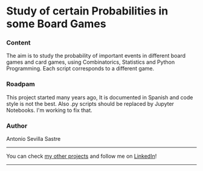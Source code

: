 # Study of certain Probabilities in some Board Games

### Content
The aim is to study the probability of important events in different board games and card games, using Combinatorics, Statistics and Python Programming. Each script corresponds to a different game.

### Roadpam
This project started many years ago, It is documented in Spanish and code style is not the best. Also .py scripts should be replaced by Jupyter Notebooks. I'm working to fix that.

### Author
Antonio Sevilla Sastre

-----------------------------------------------------------------------------

You can check [my other projects](https://github.com/asevillasastre?tab=repositories) and follow me on [LinkedIn](https://www.linkedin.com/in/asevillasastre/)!

-----------------------------------------------------------------------------
